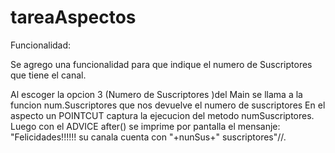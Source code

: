 # tareaAspectos
Funcionalidad:

Se agrego una funcionalidad para que indique el numero de Suscriptores que tiene el canal.

Al escoger la opcion 3 (Numero de Suscriptores )del Main se llama a la funcion num.Suscriptores que nos devuelve el numero de suscriptores
En el aspecto un POINTCUT captura la ejecucion del metodo numSuscriptores.
Luego con el ADVICE after() se imprime por pantalla el mensanje: "Felicidades!!!!!! su canala cuenta con "+nunSus+" suscriptores"//.
